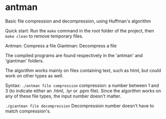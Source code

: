# antman
Basic file compression and decompression, using Huffman's algorithm

Quick start:
Run the `make` command in the root folder of the project, then `make clean` to remove temporary files.


Antman: Compress a file
Giantman: Decompress a file

The compiled programs are found respectively in the 'antman' and 'giantman' folders.


The algorithm works mainly on files containing text, such as html, but could work on other types as well.


Syntax: `./antman file compression`
compression: a number between 1 and 3 (to indicate either an .html, .lyr or .ppm file). Since the algorithm works on any of these file types, the input number doesn't matter.

`./giantman file decompression`
Decompression number doesn't have to match compression's.
